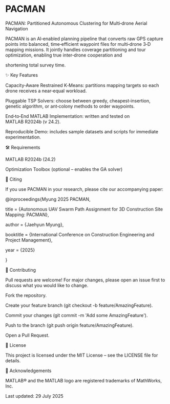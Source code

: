 # PACMAN

PACMAN: Partitioned Autonomous Clustering for Multi‑drone Aerial Navigation

PACMAN is an AI‑enabled planning pipeline that converts raw GPS capture points into balanced, time‑efficient waypoint files for multi‑drone 3‑D mapping missions. It jointly handles coverage partitioning and tour optimization, enabling true inter‑drone cooperation and 

shortening total survey time.

✨ Key Features

Capacity‑Aware Restrained K‑Means: partitions mapping targets so each drone receives a near‑equal workload.

Pluggable TSP Solvers: choose between greedy, cheapest‑insertion, genetic algorithm, or ant‑colony methods to order waypoints.

End‑to‑End MATLAB Implementation: written and tested on MATLAB R2024b (v 24.2).

Reproducible Demo: includes sample datasets and scripts for immediate experimentation.



🛠 Requirements

MATLAB R2024b (24.2)

Optimization Toolbox (optional – enables the GA solver)

📑 Citing

If you use PACMAN in your research, please cite our accompanying paper:

@inproceedings{Myung 2025 PACMAN,

  title     = {Autonomous UAV Swarm Path Assignment for 3D Construction Site Mapping: PACMAN},
  
  author    = {Jaehyun Myung},
  
  booktitle = {International Conference on Construction Engineering and Project Management},
  
  year      = {2025}

}



🤝 Contributing

Pull requests are welcome! For major changes, please open an issue first to discuss what you would like to change.

Fork the repository.

Create your feature branch (git checkout -b feature/AmazingFeature).

Commit your changes (git commit -m 'Add some AmazingFeature').

Push to the branch (git push origin feature/AmazingFeature).

Open a Pull Request.



📜 License

This project is licensed under the MIT License – see the LICENSE file for details.



🙏 Acknowledgements

MATLAB® and the MATLAB logo are registered trademarks of MathWorks, Inc.



Last updated: 29 July 2025
